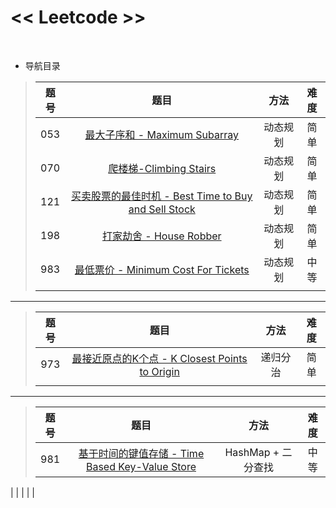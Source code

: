 # << Leetcode >>
<br>

* 导航目录
>| 题号 | 题目 | 方法 | 难度 |
>|:--:|:-----:|:---:|:---:|
>| 053 | [最大子序和 - Maximum Subarray](https://github.com/t-dawei/leetcode/blob/master/code/53.%20最大子序和.py) | 动态规划 | 简单 |
>| 070 | [爬楼梯-Climbing Stairs](https://github.com/t-dawei/leetcode/blob/master/code/70.%20爬楼梯.py) | 动态规划 | 简单 |
>| 121 | [买卖股票的最佳时机 - Best Time to Buy and Sell Stock](https://github.com/t-dawei/leetcode/blob/master/code/121.%20买卖股票的最佳时机.py) | 动态规划 | 简单 |
>| 198 | [打家劫舍 - House Robber](https://github.com/t-dawei/leetcode/blob/master/code/198.%20打家劫舍.py) | 动态规划 | 简单 |
>| 983 | [最低票价 - Minimum Cost For Tickets](https://github.com/t-dawei/leetcode/blob/master/code/983.%20最低票价.py) | 动态规划 | 中等 |
>|  | [](https://github.com/t-dawei/leetcode/blob/master/code/) |  |  |

----

>| 题号 | 题目 | 方法 | 难度 |
>|:--:|:-----:|:---:|:---:|
>| 973 | [最接近原点的K个点 - K Closest Points to Origin](https://github.com/t-dawei/leetcode/blob/master/code/973.%20最接近原点的%20K%20个点.py) | 递归分治 | 简单 |
>|  | [](https://github.com/t-dawei/leetcode/blob/master/code/) |  |  |

----

>| 题号 | 题目 | 方法 | 难度 |
>|:--:|:-----:|:---:|:---:|
>| 981 | [基于时间的键值存储 - Time Based Key-Value Store](https://github.com/t-dawei/leetcode/blob/master/code/) | HashMap + 二分查找 | 中等 |
|  | [](https://github.com/t-dawei/leetcode/blob/master/code/) |  |  |